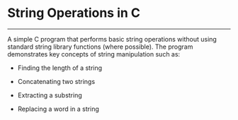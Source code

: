# String Operations in C
------------------------
A simple C program that performs basic string operations without using standard string library functions (where possible). The program demonstrates key concepts of string manipulation such as:

* Finding the length of a string

* Concatenating two strings

* Extracting a substring

* Replacing a word in a string

